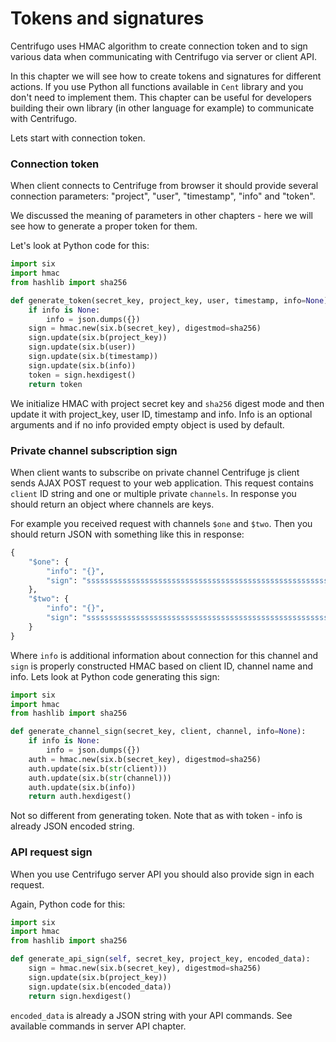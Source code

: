 # Tokens and signatures

Centrifugo uses HMAC algorithm to create connection token and to sign various
data when communicating with Centrifugo via server or client API.

In this chapter we will see how to create tokens and signatures for different
actions. If you use Python all functions available in `Cent` library and you
don't need to implement them. This chapter can be useful for developers building
their own library (in other language for example) to communicate with Centrifugo.

Lets start with connection token.

### Connection token

When client connects to Centrifuge from browser it should provide several connection
parameters: "project", "user", "timestamp", "info" and "token".

We discussed the meaning of parameters in other chapters - here we will see
how to generate a proper token for them.

Let's look at Python code for this:

```python
import six
import hmac
from hashlib import sha256

def generate_token(secret_key, project_key, user, timestamp, info=None):
    if info is None:
        info = json.dumps({})
    sign = hmac.new(six.b(secret_key), digestmod=sha256)
    sign.update(six.b(project_key))
    sign.update(six.b(user))
    sign.update(six.b(timestamp))
    sign.update(six.b(info))
    token = sign.hexdigest()
    return token
```

We initialize HMAC with project secret key and ``sha256`` digest mode and then update
it with project_key, user ID, timestamp and info. Info is an optional arguments and if
no info provided empty object is used by default.


### Private channel subscription sign

When client wants to subscribe on private channel Centrifuge js client sends AJAX POST
request to your web application. This request contains `client` ID string and one or multiple
private `channels`. In response you should return an object where channels are keys.

For example you received request with channels `$one` and `$two`. Then you should return
JSON with something like this in response:

```python
{
    "$one": {
        "info": "{}",
        "sign": "ssssssssssssssssssssssssssssssssssssssssssssssssssssssssssssssss"
    },
    "$two": {
        "info": "{}",
        "sign": "ssssssssssssssssssssssssssssssssssssssssssssssssssssssssssssssss"
    }
}
```

Where `info` is additional information about connection for this channel and `sign` is
properly constructed HMAC based on client ID, channel name and info. Lets look at Python code
generating this sign:

```python
import six
import hmac
from hashlib import sha256

def generate_channel_sign(secret_key, client, channel, info=None):
    if info is None:
        info = json.dumps({})
    auth = hmac.new(six.b(secret_key), digestmod=sha256)
    auth.update(six.b(str(client)))
    auth.update(six.b(str(channel)))
    auth.update(six.b(info))
    return auth.hexdigest()
```

Not so different from generating token. Note that as with token - info is already JSON
encoded string.


### API request sign

When you use Centrifugo server API you should also provide sign in each request.

Again, Python code for this:

```python
import six
import hmac
from hashlib import sha256

def generate_api_sign(self, secret_key, project_key, encoded_data):
    sign = hmac.new(six.b(secret_key), digestmod=sha256)
    sign.update(six.b(project_key))
    sign.update(six.b(encoded_data))
    return sign.hexdigest()
```

`encoded_data` is already a JSON string with your API commands. See available commands
in server API chapter.

